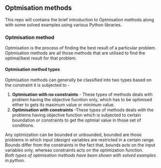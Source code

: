## Optmisation methods

This repo will contains the brief introduction to Optmisation methods along with some solved examples using various Python libraries.

### Optmisation method
Optmisation is the process of finding the best result of a particular problem. Optmisation methods are all those methods that are utilised to find the optimal/best result for that problem.
#### Optmisation method types
Optmisation methods can generally be classified into two types based on the constraint it is subjected to -
1. **Optmisation with no constraints** - These types of methods deals with problem having the objective fucntion only, which has to be optimised either to gets its maximum value or minimum value.
2. **Optimisation with constraints** -These types of methods deals with the problems having objective function which is subjected to certain boundation or constraints to get the optmial value in those set of conditions.

Any optimization can be bounded or unbounded, bounded are those problems in which input (design) variables are restricted in a certain range.
Bounds differ from the constraints in the fact that, bounds acts on the input variables only, whereas constraints acts on the optimization function.  
_Both types of optmisation methods have been shown with solved examples in python._
